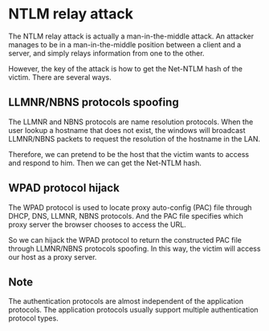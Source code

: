 # NTLM relay attack

The NTLM relay attack is actually a man-in-the-middle attack. An attacker manages to be in a man-in-the-middle position between a client and a server, and simply relays information from one to the other.

However, the key of the attack is how to get the Net-NTLM hash of the victim. There are several ways.

## LLMNR/NBNS protocols spoofing

The LLMNR and NBNS protocols are name resolution protocols. When the user lookup a hostname that does not exist, the windows will broadcast LLMNR/NBNS packets to request the resolution of the hostname in the LAN.

Therefore, we can pretend to be the host that the victim wants to access and respond to him. Then we can get the Net-NTLM hash.

## WPAD protocol hijack

The WPAD protocol is used to locate proxy auto-config (PAC) file through DHCP, DNS, LLMNR, NBNS protocols. And the PAC file specifies which proxy server the browser chooses to access the URL.

So we can hijack the WPAD protocol to return the constructed PAC file through LLMNR/NBNS protocols spoofing. In this way, the victim will access our host as a proxy server.

## Note

The authentication protocols are almost independent of the application protocols. The application protocols usually support multiple authentication protocol types.
